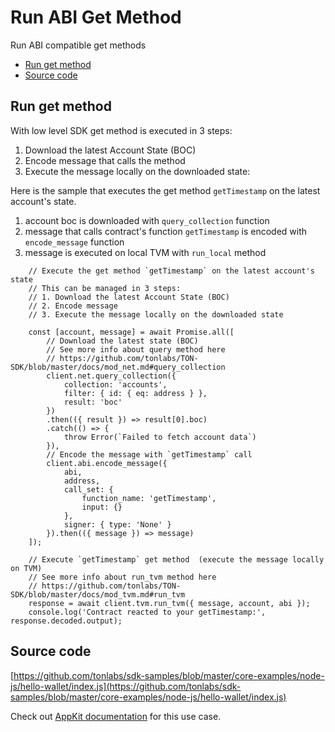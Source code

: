 # Run ABI Get Method

Run ABI compatible get methods

* [Run get method](3_run_abi_get_method.md#run-get-method)
* [Source code](3_run_abi_get_method.md#source-code)

## Run get method

With low level SDK get method is executed in 3 steps:

1. Download the latest Account State \(BOC\)
2. Encode message that calls the method
3. Execute the message locally on the downloaded state:

Here is the sample that executes the get method `getTimestamp` on the latest account's state.

1. account boc is downloaded with `query_collection` function
2. message that calls contract's function `getTimestamp` is encoded with `encode_message` function
3. message is executed on local TVM with `run_local` method

```text
    // Execute the get method `getTimestamp` on the latest account's state
    // This can be managed in 3 steps:
    // 1. Download the latest Account State (BOC)
    // 2. Encode message
    // 3. Execute the message locally on the downloaded state

    const [account, message] = await Promise.all([
        // Download the latest state (BOC)
        // See more info about query method here 
        // https://github.com/tonlabs/TON-SDK/blob/master/docs/mod_net.md#query_collection
        client.net.query_collection({
            collection: 'accounts',
            filter: { id: { eq: address } },
            result: 'boc'
        })
        .then(({ result }) => result[0].boc)
        .catch(() => {
            throw Error(`Failed to fetch account data`)
        }),
        // Encode the message with `getTimestamp` call
        client.abi.encode_message({
            abi,
            address,
            call_set: {
                function_name: 'getTimestamp',
                input: {}
            },
            signer: { type: 'None' }
        }).then(({ message }) => message)
    ]);

    // Execute `getTimestamp` get method  (execute the message locally on TVM)
    // See more info about run_tvm method here 
    // https://github.com/tonlabs/TON-SDK/blob/master/docs/mod_tvm.md#run_tvm
    response = await client.tvm.run_tvm({ message, account, abi });
    console.log('Contract reacted to your getTimestamp:', response.decoded.output);
```

## Source code

[https://github.com/tonlabs/sdk-samples/blob/master/core-examples/node-js/hello-wallet/index.js](https://github.com/tonlabs/sdk-samples/blob/master/core-examples/node-js/hello-wallet/index.js)

Check out [AppKit documentation](https://github.com/tonlabs/appkit-js/blob/main/docs/guides/3_run_abi_get_method_with_appkit.md) for this use case.

